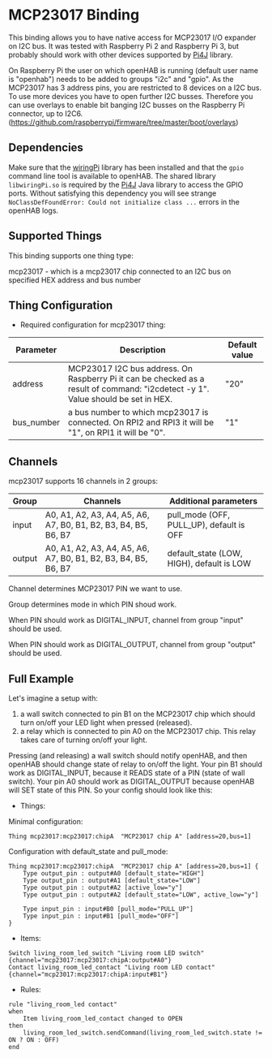 # MCP23017 Binding

This binding allows you to have native access for MCP23017 I/O expander on I2C bus.
It was tested with Raspberry Pi 2 and Raspberry Pi 3, but probably should work with other devices supported by [Pi4J](https://pi4j.com/) library.

On Raspberry Pi the user on which openHAB is running (default user name is "openhab") needs to be added to groups "i2c" and  "gpio".
As the MCP23017 has 3 address pins, you are restricted to 8 devices on a I2C bus.
To use more devices you have to open further I2C busses. Therefore you can use overlays to enable bit banging I2C busses on the Raspberry Pi connector, up to I2C6.
(https://github.com/raspberrypi/firmware/tree/master/boot/overlays)

## Dependencies

Make sure that the [wiringPi](http://wiringpi.com/) library has been installed and that the `gpio` command line tool is available to openHAB.
The shared library `libwiringPi.so` is required by the [Pi4J](https://pi4j.com/) Java library to access the GPIO ports.
Without satisfying this dependency you will see strange `NoClassDefFoundError: Could not initialize class ...` errors in the openHAB logs.

## Supported Things

This binding supports one thing type:

mcp23017 - which is a mcp23017 chip connected to an I2C bus on specified HEX address and bus number

## Thing Configuration

* Required configuration for mcp23017 thing:

| Parameter  | Description                                                                                                                       | Default value |
|------------|-----------------------------------------------------------------------------------------------------------------------------------|---------------|
| address    | MCP23017 I2C bus address. On Raspberry Pi it can be checked as a result of command: "i2cdetect -y 1". Value should be set in HEX. | "20"          |
| bus_number | a bus number to which mcp23017 is connected. On RPI2 and RPI3 it will be "1", on RPI1 it will be "0".                             | "1"           |

## Channels

mcp23017 supports 16 channels in 2 groups:

| Group  | Channels                                                       | Additional parameters                     |
|--------|----------------------------------------------------------------|-------------------------------------------|
| input  | A0, A1, A2, A3, A4, A5, A6, A7, B0, B1, B2, B3, B4, B5, B6, B7 | pull_mode (OFF, PULL_UP), default is OFF  |
| output | A0, A1, A2, A3, A4, A5, A6, A7, B0, B1, B2, B3, B4, B5, B6, B7 | default_state (LOW, HIGH), default is LOW |

Channel determines MCP23017 PIN we want to use.

Group determines mode in which PIN shoud work.

When PIN should work as DIGITAL_INPUT, channel from group "input" should be used.

When PIN should work as DIGITAL_OUTPUT, channel from group "output" should be used.

## Full Example

Let's imagine a setup with:

1. a wall switch connected to pin B1 on the MCP23017 chip which should turn on/off your LED light when pressed (released).
2. a relay which is connected to pin A0 on the MCP23017 chip. This relay takes care of turning on/off your light.

Pressing (and releasing) a wall switch should notify openHAB, and then openHAB should change state of relay to on/off the light.
Your pin B1 should work as DIGITAL_INPUT, because it READS state of a PIN (state of wall switch). Your pin A0 should work as DIGITAL_OUTPUT
because openHAB will SET state of this PIN. So your config should look like this:

*   Things:

Minimal configuration:

```
Thing mcp23017:mcp23017:chipA  "MCP23017 chip A" [address=20,bus=1]
```

Configuration with default_state and pull_mode:

```
Thing mcp23017:mcp23017:chipA  "MCP23017 chip A" [address=20,bus=1] {
    Type output_pin : output#A0 [default_state="HIGH"]
    Type output_pin : output#A1 [default_state="LOW"]
    Type output_pin : output#A2 [active_low="y"]
    Type output_pin : output#A2 [default_state="LOW", active_low="y"]

    Type input_pin : input#B0 [pull_mode="PULL_UP"]
    Type input_pin : input#B1 [pull_mode="OFF"]
}
```

*   Items:

```
Switch living_room_led_switch "Living room LED switch"  {channel="mcp23017:mcp23017:chipA:output#A0"}
Contact living_room_led_contact "Living room LED contact"  {channel="mcp23017:mcp23017:chipA:input#B1"}
```

*   Rules:

```
rule "living_room_led contact"
when
    Item living_room_led_contact changed to OPEN
then
    living_room_led_switch.sendCommand(living_room_led_switch.state != ON ? ON : OFF)
end
```

